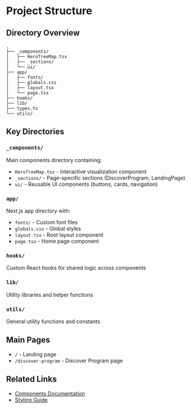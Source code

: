 # Project Structure

## Directory Overview

```
.
├── _components/
│   ├── HeroTreeMap.tsx
│   ├── _sections/
│   └── ui/
├── app/
│   ├── fonts/
│   ├── globals.css
│   ├── layout.tsx
│   └── page.tsx
├── hooks/
├── lib/
├── types.ts
└── utils/
```

## Key Directories

### `_components/`

Main components directory containing:

- `HeroTreeMap.tsx` - Interactive visualization component
- `_sections/` - Page-specific sections (DiscoverProgram, LandingPage)
- `ui/` - Reusable UI components (buttons, cards, navigation)

### `app/`

Next.js app directory with:

- `fonts/` - Custom font files
- `globals.css` - Global styles
- `layout.tsx` - Root layout component
- `page.tsx` - Home page component

### `hooks/`

Custom React hooks for shared logic across components

### `lib/`

Utility libraries and helper functions

### `utils/`

General utility functions and constants

## Main Pages

- `/` - Landing page
- `/discover-program` - Discover Program page

## Related Links

- [Components Documentation](./components.md)
- [Styling Guide](./styling-guide.md)
